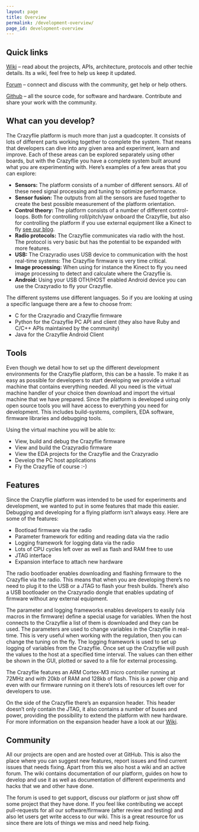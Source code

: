```yaml
---
layout: page
title: Overview
permalink: /development-overview/
page_id: development-overview
---
```


## Quick links 

[Wiki](//wiki.bitcraze.io) – read about the projects, APIs, architecture, protocols and other techie details. Its a wiki, feel free to help us keep it updated.

[Forum](//forum.bitcraze.io) – connect and discuss with the community, get help or help others.

[Github](https://github.com/bitcraze) – all the source code, for software and hardware. Contribute and share your work with the community.

## What can you develop?

The Crazyflie platform is much more than just a quadcopter. It consists of lots 
of different parts working together to complete the system. That means that 
developers can dive into any given area and experiment, learn and improve. Each 
of these areas can be explored separately using other boards, but with the 
Crazyflie you have a complete system built around what you are experimenting 
with. Here’s examples of a few areas that you can explore:

* **Sensors:** The platform consists of a number of different sensors. All of 
these need signal processing and tuning to optimize performance.
* **Sensor fusion:** The outputs from all the sensors are fused together to 
create the best possible measurement of the platform orientation.
* **Control theory:** The platform consists of a number of different 
control-loops. Both for controlling roll/pitch/yaw onboard the Crazyflie, but 
also for controlling the platform if you use external equipment like a Kinect to 
fly [see our blog](/blog/).
* **Radio protocols:** The Crazyflie communicates via radio with the host. The 
protocol is very basic but has the potential to be expanded with more features.
* **USB:** The Crazyradio uses USB device to communication with the host
real-time systems: The Crazyflie firmware is very time critical.
* **Image processing:** When using for instance the Kinect to fly you need image 
processing to detect and calculate where the Crazyflie is.
* **Android:** Using your USB OTH/HOST enabled Android device you can use the 
Crazyradio to fly your Crazyflie.

The different systems use different languages. So if you are looking at using a 
specific language there are a few to choose from:

* C for the Crazyradio and Crazyflie firmware
* Python for the Crazyflie PC API and client (they also have Ruby and C/C++ APIs 
maintained by the community)
* Java for the Crazyflie Android Client

## Tools

Even though we detail how to set up the different development environments for 
the Crazyflie platform, this can be a hassle. To make it as easy as possible 
for developers to start developing we provide a virtual machine that contains 
everything needed. All you need is the virtual machine handler of your choice 
then download and import the virtual machine that we have prepared. Since the 
platform is developed using only open source tools you will have access to everything 
you need for development. This includes build-systems, compilers, EDA software, 
firmware libraries and debugging tools.

Using the virtual machine you will be able to:

* View, build and debug the Crazyflie firmware
* View and build the Crazyradio firmware
* View the EDA projects for the Crazyflie and the Crazyradio
* Develop the PC host applications
* Fly the Crazyflie of course :-)

## Features

Since the Crazyflie platform was intended to be used for experiments and 
development, we wanted to put in some features that made this easier. Debugging 
and developing for a flying platform isn’t always easy. Here are some of the 
features:

* Bootload firmware via the radio
* Parameter framework for editing and reading data via the radio
* Logging framework for logging data via the radio
* Lots of CPU cycles left over as well as flash and RAM free to use
* JTAG interface
* Expansion interface to attach new hardware

The radio bootloader enables downloading and flashing firmware to the Crazyflie 
via the radio. This means that when you are developing there’s no need to plug 
it to the USB or a JTAG to flash your fresh builds. There’s also a USB 
bootloader on the Crazyradio dongle that enables updating of firmware without 
any external equipment.

The parameter and logging frameworks enables developers to easily (via macros 
in the firmware) define a special usage for variables. When the host connects 
to the Crazyflie a list of them is downloaded and they can be used. The 
parameters are used to change variables in the Crazyflie in real-time. This is 
very useful when working with the regulation, then you can change the tuning on 
the fly. The logging framework is used to set up logging of variables from the 
Crazyflie. Once set up the Crazyflie will push the values to the host at a 
specified time interval. The values can then either be shown in the GUI, 
plotted or saved to a file for external processing.

The Crazyflie features an ARM Cortex-M3 micro controller running at 72MHz and 
with 20kb of RAM and 128kb of flash. This is a power chip and even with our 
firmware running on it there’s lots of resources left over for developers to 
use. 

On the side of the Crazyflie there’s an expansion header. This header doesn’t 
only contain the JTAG, it also contains a number of buses and power, providing 
the possibility to extend the platform with new hardware. For more information 
on the expansion header have a look at our [Wiki](//wiki.bitcraze.io).

## Community

All our projects are open and are hosted over at GitHub. This is also the place 
where you can suggest new features, report issues and find current issues that 
needs fixing. Apart from this we also host a wiki and an active forum. The wiki 
contains documentation of our platform, guides on how to develop and use it as 
well as documentation of different experiments and hacks that we and other have 
done.

The forum is used to get support, discuss our platform or just show off some 
project that they have done. If you feel like contributing we accept 
pull-requests for all our software/firmware (after review and testing) and also 
let users get write access to our wiki. This is a great resource for us since 
there are lots of things we miss and need help fixing.
